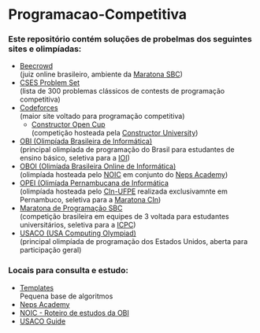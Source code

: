 # Programacao-Competitiva

### Este repositório contém soluções de probelmas dos seguintes sites e olimpíadas:
- [Beecrowd](https://judge.beecrowd.com/pt) </br>(juiz online brasileiro, ambiente da [Maratona SBC](https://maratona.sbc.org.br/))
- [CSES Problem Set](https://cses.fi/problemset/list) </br>(lista de 300 problemas clássicos de contests de programação competitiva)
- [Codeforces](https://codeforces.com/) </br>(maior site voltado para programação competitiva)
    - [Constructor Open Cup](https://codeforces.com/blog/entry/125304) </br>(competição hosteada pela [Constructor University](https://constructor.university/))
- [OBI (Olimpíada Brasileira de Informática)](https://olimpiada.ic.unicamp.br/) </br>(principal olimpíada de programação do Brasil para estudantes de ensino básico, seletiva para a [IOI](https://olimpiada.ic.unicamp.br/competicoes/))
- [OBOI (Olimíada Brasileira Online de Informática)](https://noic.com.br/obo/informatica/) </br>(olimpíada hosteada pelo [NOIC](https://noic.com.br/) em conjunto do [Neps Academy](https://neps.academy/br))
- [OPEI (Olimíada Pernambucana de Informática](https://portal.cin.ufpe.br/pessoas-e-grupos/grupos-e-associacoes/opei/) </br>(olimpíada hosteada pelo [CIn-UFPE](https://portal.cin.ufpe.br/) realizada exclusivamnte em Pernambuco, seletiva para a [Maratona CIn](https://portal.cin.ufpe.br/pessoas-e-grupos/grupos-e-associacoes/maratona-cin/))
- [Maratona de Programação SBC](https://maratona.sbc.org.br/) </br>(competição brasileira em equipes de 3 voltada para estudantes universitários, seletiva para a [ICPC](https://pt.wikipedia.org/wiki/ACM_International_Collegiate_Programming_Contest))
- [USACO (USA Computing Olympiad)](https://usaco.org/) </br>(principal olimpíada de programação dos Estados Unidos, aberta para participação geral)

### Locais para consulta e estudo:
- [Templates](./Templates/) </br>Pequena base de algoritmos
- [Neps Academy](https://neps.academy/br)
- [NOIC - Roteiro de estudos da OBI](https://noic.com.br/materiais-informatica/roteiro-de-estudos/)
- [USACO Guide](https://usaco.guide/)

